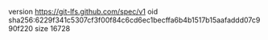 version https://git-lfs.github.com/spec/v1
oid sha256:6229f341c5307cf3f00f84c6cd6ec1becffa6b4b1517b15aafaddd07c990f220
size 16728
